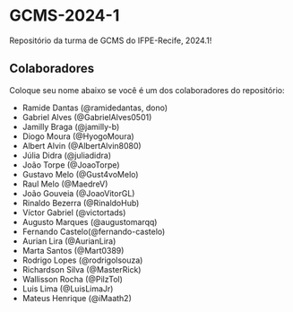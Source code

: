 # GCMS-2024-1
Repositório da turma de GCMS do IFPE-Recife, 2024.1!

## Colaboradores
Coloque seu nome abaixo se você é um dos colaboradores do repositório:
* Ramide Dantas (@ramidedantas, dono)
* Gabriel Alves (@GabrielAlves0501)
* Jamilly Braga (@jamilly-b)
* Diogo Moura (@HyogoMoura)
* Albert Alvin (@AlbertAlvin8080)
* Júlia Didra (@juliadidra)
* João Torpe (@JoaoTorpe)
* Gustavo Melo (@Gust4voMelo)
* Raul Melo (@MaedreV)
* João Gouveia (@JoaoVitorGL)
* Rinaldo Bezerra (@RinaldoHub)
* Víctor Gabriel (@victortads)
* Augusto Marques (@augustomarqq)
* Fernando Castelo(@fernando-castelo)
* Aurian Lira (@AurianLira)
* Marta Santos (@Mart0389)
* Rodrigo Lopes (@rodrigolsouza)
* Richardson Silva (@MasterRick)
* Wallisson Rocha (@PilzTol)
* Luis Lima (@LuisLimaJr)
* Mateus Henrique (@iMaath2)
